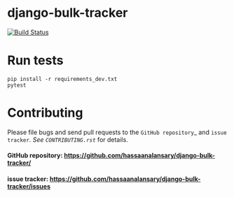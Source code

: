 django-bulk-tracker
===============

[![Build Status](https://github.com/hassaanalansary/django-bulk-tracker/actions/workflows/tests.yml/badge.svg)](https://github.com/hassaanalansary/django-bulk-tracker/actions)




Run tests
==========
```shell
pip install -r requirements_dev.txt
pytest
```

Contributing
============

Please file bugs and send pull requests to the `GitHub repository`_ and `issue
tracker`_. See `CONTRIBUTING.rst`_ for details.

#### GitHub repository: https://github.com/hassaanalansary/django-bulk-tracker/
#### issue tracker: https://github.com/hassaanalansary/django-bulk-tracker/issues

